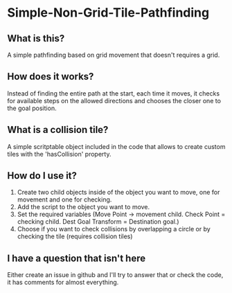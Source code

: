 # Simple-Non-Grid-Tile-Pathfinding

## What is this?
A simple pathfinding based on grid movement that doesn't requires a grid.

## How does it works?
Instead of finding the entire path at the start, each time it moves, it checks for available steps on the allowed directions and chooses the closer one to the goal position.

## What is a collision tile?
A simple scritptable object included in the code that allows to create custom tiles with the 'hasCollision' property.

## How do I use it?
1. Create two child objects inside of the object you want to move, one for movement and one for checking.
2. Add the script to the object you want to move.
3. Set the required variables (Move Point -> movement child. Check Point = checking child. Dest Goal Transform = Destination goal.)
4. Choose if you want to check collisions by overlapping a circle or by checking the tile (requires collision tiles)

## I have a question that isn't here
Either create an issue in github and I'll try to answer that or check the code, it has comments for almost everything.
